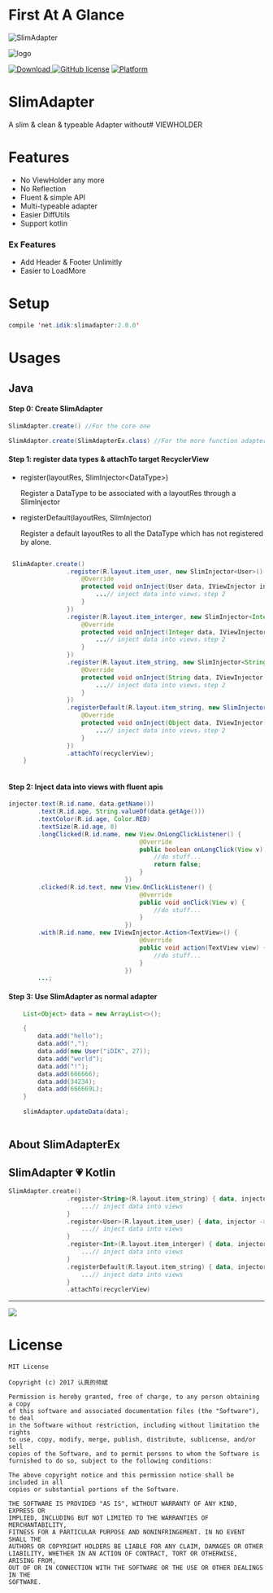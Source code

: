 # First At A Glance

![SlimAdapter](./SlimAdapter.jpg)

![logo](./slimadapter-logo.png)



[ ![Download](https://api.bintray.com/packages/idik-net/SlimAdapter/SlimAdapter/images/download.svg) ](https://bintray.com/idik-net/SlimAdapter/SlimAdapter/_latestVersion)
[![GitHub license](https://img.shields.io/badge/license-MIT-blue.svg)](https://raw.githubusercontent.com/MEiDIK/SlimAdapter/master/LICENSE)
[![Platform](https://img.shields.io/badge/platform-Android-green.svg)](http://developer.android.com/index.html)





# SlimAdapter

A slim &amp; clean &amp; typeable Adapter without# VIEWHOLDER

# Features

* No ViewHolder any more
* No Reflection
* Fluent & simple API
* Multi-typeable adapter
* Easier DiffUtils
* Support kotlin

### Ex Features

* Add Header & Footer Unlimitly
* Easier to LoadMore

# Setup
```java
compile 'net.idik:slimadapter:2.0.0'
```

# Usages

## Java

#### Step 0: Create SlimAdapter
```java
SlimAdapter.create() //For the core one

SlimAdapter.create(SlimAdapterEx.class) //For the more function adapter, like addHeader, addFooter and auto loadMore...
```


#### Step 1: register data types & attachTo target RecyclerView

* register(layoutRes, SlimInjector\<DataType\>)

  Register a DataType to be associated with a layoutRes through a SlimInjector
 
* registerDefault(layoutRes, SlimInjector)

  Register a default layoutRes to all the DataType which has not registered by alone.

```java        

 SlimAdapter.create()
                .register(R.layout.item_user, new SlimInjector<User>() {
                    @Override
                    protected void onInject(User data, IViewInjector injector) {
                        ...// inject data into views，step 2
                    }
                })
                .register(R.layout.item_interger, new SlimInjector<Integer>() {
                    @Override
                    protected void onInject(Integer data, IViewInjector injector) {
                        ...// inject data into views，step 2
                    }
                })
                .register(R.layout.item_string, new SlimInjector<String>() {
                    @Override
                    protected void onInject(String data, IViewInjector injector) {
                        ...// inject data into views，step 2
                    }
                })
                .registerDefault(R.layout.item_string, new SlimInjector() {
                    @Override
                    protected void onInject(Object data, IViewInjector injector) {
                        ...// inject data into views，step 2
                    }
                })
                .attachTo(recyclerView);
    }
    
```


#### Step 2: Inject data into views with fluent apis

```java
injector.text(R.id.name, data.getName())
        .text(R.id.age, String.valueOf(data.getAge()))
        .textColor(R.id.age, Color.RED)
        .textSize(R.id.age, 8)
        .longClicked(R.id.name, new View.OnLongClickListener() {
                                    @Override
                                    public boolean onLongClick(View v) {
                                        //do stuff...
                                        return false;
                                    }
                                })
        .clicked(R.id.text, new View.OnClickListener() {
                                    @Override
                                    public void onClick(View v) {
                                        //do stuff...
                                    }
                                })
        .with(R.id.name, new IViewInjector.Action<TextView>() {
                                    @Override
                                    public void action(TextView view) {
                                        //do stuff...
                                    }
                                })
        ...;
```


#### Step 3: Use SlimAdapter as normal adapter

```Java
    List<Object> data = new ArrayList<>();

    {
        data.add("hello");
        data.add(",");
        data.add(new User("iDIK", 27));
        data.add("world");
        data.add("!");
        data.add(666666);
        data.add(34234);
        data.add(666669L);
    }
    
    slimAdapter.updateData(data);
    
```

## About SlimAdapterEx



## SlimAdapter 💗 Kotlin

```Kotlin
SlimAdapter.create()
                .register<String>(R.layout.item_string) { data, injector ->
                    ...// inject data into views
                }
                .register<User>(R.layout.item_user) { data, injector ->
                    ...// inject data into views
                }
                .register<Int>(R.layout.item_interger) { data, injector ->
                    ...// inject data into views
                }
                .registerDefault(R.layout.item_string) { data, injector ->
                    ...// inject data into views
                }
                .attachTo(recyclerView)
```


--------------

<a href='https://bintray.com/idik-net/SlimAdapter/SlimAdapter?source=watch' alt='Get automatic notifications about new "SlimAdapter" versions'><img src='https://www.bintray.com/docs/images/bintray_badge_color.png'></a>




# License

    MIT License

    Copyright (c) 2017 认真的帅斌

    Permission is hereby granted, free of charge, to any person obtaining a copy
    of this software and associated documentation files (the "Software"), to deal
    in the Software without restriction, including without limitation the rights
    to use, copy, modify, merge, publish, distribute, sublicense, and/or sell
    copies of the Software, and to permit persons to whom the Software is
    furnished to do so, subject to the following conditions:

    The above copyright notice and this permission notice shall be included in all
    copies or substantial portions of the Software.

    THE SOFTWARE IS PROVIDED "AS IS", WITHOUT WARRANTY OF ANY KIND, EXPRESS OR
    IMPLIED, INCLUDING BUT NOT LIMITED TO THE WARRANTIES OF MERCHANTABILITY,
    FITNESS FOR A PARTICULAR PURPOSE AND NONINFRINGEMENT. IN NO EVENT SHALL THE
    AUTHORS OR COPYRIGHT HOLDERS BE LIABLE FOR ANY CLAIM, DAMAGES OR OTHER
    LIABILITY, WHETHER IN AN ACTION OF CONTRACT, TORT OR OTHERWISE, ARISING FROM,
    OUT OF OR IN CONNECTION WITH THE SOFTWARE OR THE USE OR OTHER DEALINGS IN THE
    SOFTWARE.
